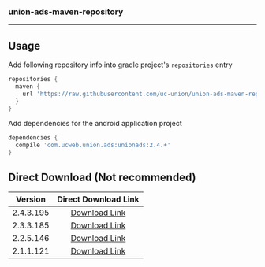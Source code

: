 ### union-ads-maven-repository

***

## Usage

Add following repository info into gradle project's `repositories` entry

```gradle
repositories {
  maven {
    url 'https://raw.githubusercontent.com/uc-union/union-ads-maven-repository/master'
  }
}
```

Add dependencies for the android application project

```gradle
dependencies {
  compile 'com.ucweb.union.ads:unionads:2.4.+'
}
```

## Direct Download (Not recommended)

|Version|Direct Download Link|
|:---:|:---:|
|2.4.3.195|[Download Link][unionads-2-4]|
|2.3.3.185|[Download Link][unionads-2-3]|
|2.2.5.146|[Download Link][unionads-2-2]|
|2.1.1.121|[Download Link][unionads-2-1]|

[unionads-2-4]: https://github.com/uc-union/union-ads-maven-repository/raw/master/com/ucweb/union/ads/unionads/2.4.3.195/unionads-2.4.3.195.aar
[unionads-2-3]: https://github.com/uc-union/union-ads-maven-repository/raw/master/com/ucweb/union/ads/unionads/2.3.3.185/unionads-2.3.3.185.aar
[unionads-2-2]: https://github.com/uc-union/union-ads-maven-repository/raw/master/com/ucweb/union/ads/unionads/2.2.5.146/unionads-2.2.5.146.aar
[unionads-2-1]: https://github.com/uc-union/union-ads-maven-repository/raw/master/com/ucweb/union/ads/unionads/2.1.1.121/unionads-2.1.1.121.jar
